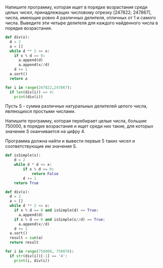 Напишите программу, которая ищет в порядке возрастания среди целых чисел, принадлежащих числовому отрезку [247822; 247867], числа, имеющие ровно 4 различных делителя, отличных от 1 и самого числа.
Выведите эти четыре делителя для каждого найденного числа в порядке возрастания.

```python
def div(x):
  d = 2
  a = []
  while d ** 2 <= x:
    if x % d == 0:
      a.append(d)
      a.append(x//d)
    d += 1
  a.sort()
  return a

for i in range(247822,247867):
  if len(div(i)) == 4:
    print(div(i))
```

Пусть S - сумма различных натуральных делителей целого числа, являющихся простыми числами.

Напишите программу, которая перебирает целые числа, большие 750000, в порядке возрастания и ищет среди них такие, для которых значение S оканчивается на цифру 4.

Программа должна найти и вывести первые 5 таких чисел и соответствующие им значения S.

```python
def isSimple(x):
    d = 2
    while d * d <= x:
        if x % d == 0:
            return False
        d += 1
    return True

def div(x):
  d = 2
  a = []
  while d ** 2 <= x:
    if x % d == 0 and isSimple(d) == True:
      a.append(d)
    if x % d == 0 and isSimple(x//d) == True:
      a.append(x//d)
    d += 1
  a.sort()
  result = sum(a)
  return result

for i in range(750000, 750070):
  if str(div(i))[-1] == '4':
    print(i, div(i))
```
